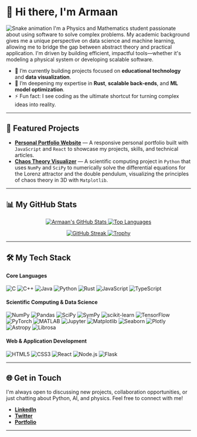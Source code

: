 # 👋 Hi there, I'm Armaan
![Snake animation](https://github.com/BBCnewslondon/BBCnewslondon/blob/output/github-contribution-grid-snake.svg)
I'm a Physics and Mathematics student passionate about using software to solve complex problems. My academic background gives me a unique perspective on data science and machine learning, allowing me to bridge the gap between abstract theory and practical application. I'm driven by building efficient, impactful tools—whether it's modeling a physical system or developing scalable software.

-   🔭 I’m currently building projects focused on **educational technology** and **data visualization**.
-   🌱 I’m deepening my expertise in **Rust**, **scalable back-ends**, and **ML model optimization**.
-   ⚡ Fun fact: I see coding as the ultimate shortcut for turning complex ideas into reality.

---

## 🚀 Featured Projects

-   **[Personal Portfolio Website](https://github.com/BBCnewslondon/My-portfolio-website)** &mdash; A responsive personal portfolio built with `JavaScript` and `React` to showcase my projects, skills, and technical articles.
-   **[Chaos Theory Visualizer](https://github.com/BBCnewslondon/The_Lorenz_attractor)** &mdash; A scientific computing project in `Python` that uses `NumPy` and `SciPy` to numerically solve the differential equations for the Lorenz attractor and the double pendulum, visualizing the principles of chaos theory in 3D with `Matplotlib`.

---

## 📊 My GitHub Stats

<p align="center">
  <a href="https://github.com/anuraghazra/github-readme-stats">
    <img src="https://github-readme-stats.vercel.app/api?username=BBCnewslondon&show_icons=true&theme=tokyonight&hide_border=true&count_private=true" alt="Armaan's GitHub Stats" />
  </a>
  <a href="https://github.com/anuraghazra/github-readme-stats">
    <img src="https://github-readme-stats.vercel.app/api/top-langs/?username=BBCnewslondon&layout=compact&theme=tokyonight&hide_border=true" alt="Top Languages" />
  </a>
</p>
<p align="center">
  <a href="https://git.io/streak-stats">
    <img src="https://streak-stats.demolab.com?user=BBCnewslondon&theme=tokyonight&hide_border=true" alt="GitHub Streak" />
  </a>
  <a href="https://github.com/ryo-ma/github-profile-trophy">
    <img src="https://github-profile-trophy.vercel.app/?username=BBCnewslondon&theme=tokyonight&no-frame=true&no-bg=true&margin-w=4" alt="Trophy" />
  </a>
</p>

---

## 🛠️ My Tech Stack

#### Core Languages
![C](https://img.shields.io/badge/C-00599C?style=for-the-badge&logo=c&logoColor=white)
![C++](https://img.shields.io/badge/C++-00599C?style=for-the-badge&logo=c%2B%2B&logoColor=white)
![Java](https://img.shields.io/badge/Java-ED8B00?style=for-the-badge&logo=java&logoColor=white)
![Python](https://img.shields.io/badge/Python-3670A0?style=for-the-badge&logo=python&logoColor=ffdd54)
![Rust](https://img.shields.io/badge/Rust-000000?style=for-the-badge&logo=rust&logoColor=white)
![JavaScript](https://img.shields.io/badge/JavaScript-F7DF1E?style=for-the-badge&logo=javascript&logoColor=black)
![TypeScript](https://img.shields.io/badge/TypeScript-007ACC?style=for-the-badge&logo=typescript&logoColor=white)

#### Scientific Computing & Data Science
![NumPy](https://img.shields.io/badge/NumPy-013243?style=for-the-badge&logo=numpy&logoColor=white)
![Pandas](https://img.shields.io/badge/Pandas-150458?style=for-the-badge&logo=pandas&logoColor=white)
![SciPy](https://img.shields.io/badge/SciPy-8CAAE6?style=for-the-badge&logo=scipy&logoColor=white)
![SymPy](https://img.shields.io/badge/SymPy-008000?style=for-the-badge&logo=sympy&logoColor=white)
![scikit-learn](https://img.shields.io/badge/scikit--learn-F7931E?style=for-the-badge&logo=scikit-learn&logoColor=white)
![TensorFlow](https://img.shields.io/badge/TensorFlow-FF6F00?style=for-the-badge&logo=tensorflow&logoColor=white)
![PyTorch](https://img.shields.io/badge/PyTorch-EE4C2C?style=for-the-badge&logo=pytorch&logoColor=white)
![MATLAB](https://img.shields.io/badge/MATLAB-0076A8?style=for-the-badge&logo=mathworks&logoColor=white)
![Jupyter](https://img.shields.io/badge/Jupyter-F37626?style=for-the-badge&logo=jupyter&logoColor=white)
![Matplotlib](https://img.shields.io/badge/Matplotlib-11557c?style=for-the-badge&logo=matplotlib&logoColor=white)
![Seaborn](https://img.shields.io/badge/Seaborn-3776AB?style=for-the-badge&logo=python&logoColor=white)
![Plotly](https://img.shields.io/badge/Plotly-3F4F75?style=for-the-badge&logo=plotly&logoColor=white)
![Astropy](https://img.shields.io/badge/Astropy-6D6E71?style=for-the-badge&logo=astropy&logoColor=white)
![Librosa](https://img.shields.io/badge/Librosa-170458?style=for-the-badge&logo=librosa&logoColor=white)

#### Web & Application Development
![HTML5](https://img.shields.io/badge/HTML5-E34F26?style=for-the-badge&logo=html5&logoColor=white)
![CSS3](https://img.shields.io/badge/CSS3-1572B6?style=for-the-badge&logo=css3&logoColor=white)
![React](https://img.shields.io/badge/React-20232A?style=for-the-badge&logo=react&logoColor=61DAFB)
![Node.js](https://img.shields.io/badge/Node.js-339933?style=for-the-badge&logo=nodedotjs&logoColor=white)
![Flask](https://img.shields.io/badge/Flask-000000?style=for-the-badge&logo=flask&logoColor=white)

---

## 🌐 Get in Touch

I'm always open to discussing new projects, collaboration opportunities, or just chatting about Python, AI, and physics. Feel free to connect with me!

-   **[LinkedIn](https://linkedin.com/in/your-profile)**
-   **[Twitter](https://twitter.com/your-handle)**
-   **[Portfolio](https://your-website.com)**
  ---
